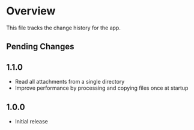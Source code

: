 # Overview

This file tracks the change history for the app.

## Pending Changes

## 1.1.0

* Read all attachments from a single directory
* Improve performance by processing and copying files once at startup

## 1.0.0

* Initial release
